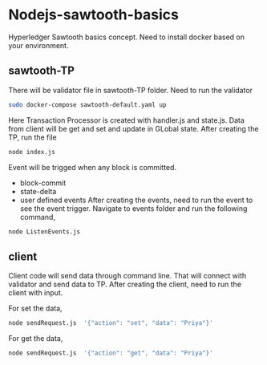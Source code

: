 # Nodejs-sawtooth-basics
Hyperledger Sawtooth basics concept. Need to install docker based on your environment.

## sawtooth-TP
There will be validator file in sawtooth-TP folder. Need to run the validator
```bash
sudo docker-compose sawtooth-default.yaml up
```
Here Transaction Processor is created with handler.js and state.js. Data from client will be get and set and update in GLobal state.
After creating the TP, run the file
```bash
node index.js
```

Event will be trigged when any block is committed.
* block-commit
* state-delta
* user defined events
After creating the events, need to run the event to see the event trigger. Navigate to events folder and run the following command,
```bash
node ListenEvents.js
```

## client
Client code will send data through command line. That will connect with validator and send data to TP.
After creating the client, need to run the client with input. 

For set the data,

```bash
node sendRequest.js  '{"action": "set", "data": "Priya"}'
```
For get the data,

```bash
node sendRequest.js  '{"action": "get", "data": "Priya"}'
```

